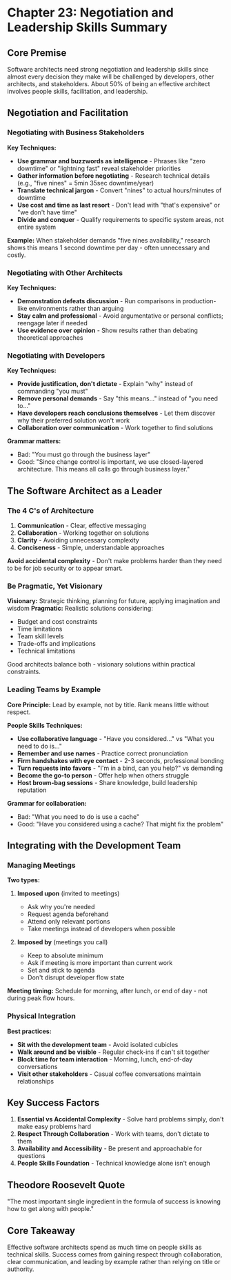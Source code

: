 # Chapter 23: Negotiation and Leadership Skills Summary

## Core Premise
Software architects need strong negotiation and leadership skills since almost every decision they make will be challenged by developers, other architects, and stakeholders. About 50% of being an effective architect involves people skills, facilitation, and leadership.

## Negotiation and Facilitation

### Negotiating with Business Stakeholders

**Key Techniques:**
- **Use grammar and buzzwords as intelligence** - Phrases like "zero downtime" or "lightning fast" reveal stakeholder priorities
- **Gather information before negotiating** - Research technical details (e.g., "five nines" = 5min 35sec downtime/year)
- **Translate technical jargon** - Convert "nines" to actual hours/minutes of downtime
- **Use cost and time as last resort** - Don't lead with "that's expensive" or "we don't have time"
- **Divide and conquer** - Qualify requirements to specific system areas, not entire system

**Example:** When stakeholder demands "five nines availability," research shows this means 1 second downtime per day - often unnecessary and costly.

### Negotiating with Other Architects

**Key Techniques:**
- **Demonstration defeats discussion** - Run comparisons in production-like environments rather than arguing
- **Stay calm and professional** - Avoid argumentative or personal conflicts; reengage later if needed
- **Use evidence over opinion** - Show results rather than debating theoretical approaches

### Negotiating with Developers

**Key Techniques:**
- **Provide justification, don't dictate** - Explain "why" instead of commanding "you must"
- **Remove personal demands** - Say "this means..." instead of "you need to..."
- **Have developers reach conclusions themselves** - Let them discover why their preferred solution won't work
- **Collaboration over communication** - Work together to find solutions

**Grammar matters:**
- Bad: "You must go through the business layer"
- Good: "Since change control is important, we use closed-layered architecture. This means all calls go through business layer."

## The Software Architect as a Leader

### The 4 C's of Architecture
1. **Communication** - Clear, effective messaging
2. **Collaboration** - Working together on solutions  
3. **Clarity** - Avoiding unnecessary complexity
4. **Conciseness** - Simple, understandable approaches

**Avoid accidental complexity** - Don't make problems harder than they need to be for job security or to appear smart.

### Be Pragmatic, Yet Visionary

**Visionary:** Strategic thinking, planning for future, applying imagination and wisdom
**Pragmatic:** Realistic solutions considering:
- Budget and cost constraints
- Time limitations
- Team skill levels
- Trade-offs and implications
- Technical limitations

Good architects balance both - visionary solutions within practical constraints.

### Leading Teams by Example

**Core Principle:** Lead by example, not by title. Rank means little without respect.

**People Skills Techniques:**
- **Use collaborative language** - "Have you considered..." vs "What you need to do is..."
- **Remember and use names** - Practice correct pronunciation
- **Firm handshakes with eye contact** - 2-3 seconds, professional bonding
- **Turn requests into favors** - "I'm in a bind, can you help?" vs demanding
- **Become the go-to person** - Offer help when others struggle
- **Host brown-bag sessions** - Share knowledge, build leadership reputation

**Grammar for collaboration:**
- Bad: "What you need to do is use a cache"
- Good: "Have you considered using a cache? That might fix the problem"

## Integrating with the Development Team

### Managing Meetings

**Two types:**
1. **Imposed upon** (invited to meetings)
   - Ask why you're needed
   - Request agenda beforehand
   - Attend only relevant portions
   - Take meetings instead of developers when possible

2. **Imposed by** (meetings you call)
   - Keep to absolute minimum
   - Ask if meeting is more important than current work
   - Set and stick to agenda
   - Don't disrupt developer flow state

**Meeting timing:** Schedule for morning, after lunch, or end of day - not during peak flow hours.

### Physical Integration

**Best practices:**
- **Sit with the development team** - Avoid isolated cubicles
- **Walk around and be visible** - Regular check-ins if can't sit together
- **Block time for team interaction** - Morning, lunch, end-of-day conversations
- **Visit other stakeholders** - Casual coffee conversations maintain relationships

## Key Success Factors

1. **Essential vs Accidental Complexity** - Solve hard problems simply, don't make easy problems hard
2. **Respect Through Collaboration** - Work with teams, don't dictate to them
3. **Availability and Accessibility** - Be present and approachable for questions
4. **People Skills Foundation** - Technical knowledge alone isn't enough

## Theodore Roosevelt Quote
"The most important single ingredient in the formula of success is knowing how to get along with people."

## Core Takeaway
Effective software architects spend as much time on people skills as technical skills. Success comes from gaining respect through collaboration, clear communication, and leading by example rather than relying on title or authority. 